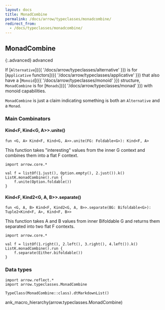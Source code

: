 ```yaml
---
layout: docs
title: MonadCombine
permalink: /docs/arrow/typeclasses/monadcombine/
redirect_from:
  - /docs/typeclasses/monadcombine/
---
```


## MonadCombine

{:.advanced}
advanced

If [`Alternative`]({{ '/docs/arrow/typeclasses/alternative' }}) is for [`Applicative` functors]({{ '/docs/arrow/typeclasses/applicative' }}) that also have a [`Monoid`]({{ '/docs/arrow/typeclasses/monoid' }}) structure, `MonadCombine` is for [`Monads`]({{ '/docs/arrow/typeclasses/monad' }}) with monoid capabilities.

`MonadCombine` is just a claim indicating something is both an `Alternative` and a `Monad`.

### Main Combinators

#### Kind<F, Kind<G, A>>.unite()

`fun <G, A> Kind<F, Kind<G, A>>.unite(FG: Foldable<G>): Kind<F, A>`

This function takes "interesting" values from the inner G context and combines them into a flat F context.

```kotlin:ank
import arrow.core.*

val f = listOf(1.just(), Option.empty(), 2.just()).k()
ListK.monadCombine().run {
    f.unite(Option.foldable())
}
```

#### Kind<F, Kind2<G, A, B>>.separate()

`fun <G, A, B> Kind<F, Kind2<G, A, B>>.separate(BG: Bifoldable<G>): Tuple2<Kind<F, A>, Kind<F, B>>`

This function takes A and B values from inner Bifoldable G and returns them separated into two flat F contexts.

```kotlin:ank
import arrow.core.*

val f = listOf(1.right(), 2.left(), 3.right(), 4.left()).k()
ListK.monadCombine().run {
    f.separate(Either.bifoldable())
}
```

### Data types

```kotlin:ank:replace
import arrow.reflect.*
import arrow.typeclasses.MonadCombine

TypeClass(MonadCombine::class).dtMarkdownList()
```

ank_macro_hierarchy(arrow.typeclasses.MonadCombine)
